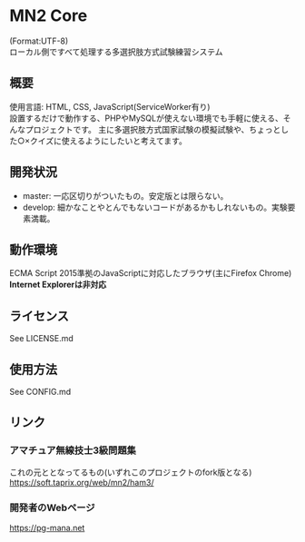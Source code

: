 # MN2 Core
(Format:UTF-8)  
ローカル側ですべて処理する多選択肢方式試験練習システム
## 概要
使用言語: HTML, CSS, JavaScript(ServiceWorker有り)  
設置するだけで動作する、PHPやMySQLが使えない環境でも手軽に使える、そんなプロジェクトです。
主に多選択肢方式国家試験の模擬試験や、ちょっとした○×クイズに使えるようにしたいと考えてます。
## 開発状況
* master: 一応区切りがついたもの。安定版とは限らない。
* develop: 細かなことやとんでもないコードがあるかもしれないもの。実験要素満載。

## 動作環境
ECMA Script 2015準拠のJavaScriptに対応したブラウザ(主にFirefox Chrome)
**Internet Explorerは非対応**
## ライセンス
See LICENSE.md
## 使用方法
See CONFIG.md
## リンク
### アマチュア無線技士3級問題集
これの元ととなってるもの(いずれこのプロジェクトのfork版となる)  
 https://soft.taprix.org/web/mn2/ham3/
### 開発者のWebページ
 https://pg-mana.net

